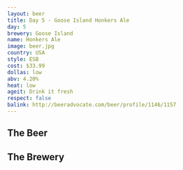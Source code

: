 ```yaml
---
layout: beer
title: Day 5 - Goose Island Honkers Ale
day: 5
brewery: Goose Island
name: Honkers Ale
image: beer.jpg
country: USA
style: ESB
cost: $33.99
dollas: low
abv: 4.20%
heat: low
ageit: Drink it fresh
respect: false
balink: http://beeradvocate.com/beer/profile/1146/1157
---
```

## The Beer

## The Brewery

